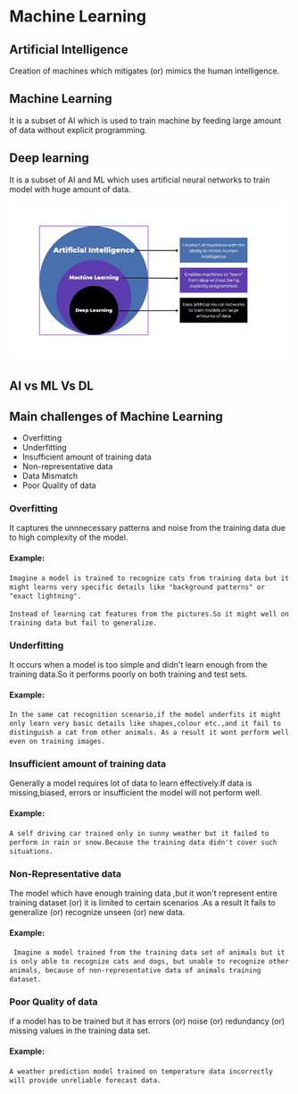 # Machine Learning
## Artificial Intelligence
  Creation of machines which mitigates (or) mimics the human intelligence.

##  Machine Learning
   It is a subset of AI which is used to train machine by feeding large amount of data without explicit programming.

## Deep learning
 It is a subset of AI and ML which uses artificial neural networks to train model with huge amount of data.

![alt text](AI_ML_DL.jpeg)

## AI vs ML Vs DL

## Main challenges of Machine Learning

* Overfitting
* Underfitting
* Insufficient amount of training data
* Non-representative data
* Data Mismatch
* Poor Quality of data

### Overfitting

It captures the unnnecessary patterns and noise from the training data due to high complexity of the model.
 
#### Example:
```
Imagine a model is trained to recognize cats from training data but it might learns very specific details like "background patterns" or "exact lightning".

Instead of learning cat features from the pictures.So it might well on training data but fail to generalize.
```

### Underfitting
It occurs when a model is too simple and didn't learn enough from the training data.So it performs poorly on both training and test sets.

#### Example:
```
In the same cat recognition scenario,if the model underfits it might only learn very basic details like shapes,colour etc.,and it fail to distinguish a cat from other animals. As a result it wont perform well even on training images.
```

### Insufficient amount of training data 
 Generally a model requires lot of data to learn effectively.If data is missing,biased, errors or insufficient the model will not perform well.

 #### Example:
 ```
 A self driving car trained only in sunny weather but it failed to perform in rain or snow.Because the training data didn't cover such situations.
 ```

 ### Non-Representative data
 The model which have enough training data ,but it won't represent entire training dataset (or) it is limited to certain scenarios .As a result It fails to generalize (or) recognize unseen (or) new data.

 #### Example:

 ```
  Imagine a model trained from the training data set of animals but it is only able to recognize cats and dogs, but unable to recognize other animals, because of non-representative data of animals training dataset.
  ```
  ### Poor Quality of data
  if a model has to be trained but it has errors (or) noise (or) redundancy (or) missing values in the training data set.

  #### Example:
  ```
  A weather prediction model trained on temperature data incorrectly will provide unreliable forecast data.
  ```
  

     


